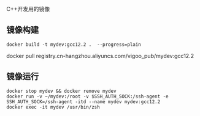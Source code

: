 C++开发用的镜像

## 镜像构建
```shell
docker build -t mydev:gcc12.2 .  --progress=plain
```

docker pull registry.cn-hangzhou.aliyuncs.com/vigoo_pub/mydev:gcc12.2

## 镜像运行
```shell
docker stop mydev && docker remove mydev
docker run -v ~/mydev:/root -v $SSH_AUTH_SOCK:/ssh-agent -e SSH_AUTH_SOCK=/ssh-agent -itd --name mydev mydev:gcc12.2
docker exec -it mydev /usr/bin/zsh 
```

